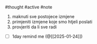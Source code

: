 #thought #active #note 

1. maknuti sve postojece izmjene
2. primjeniti izmjene koje smo htjeli poslati
3. provjeriti da li sve radi

- [ ] 1day remind me (@[[2025-01-24]])
